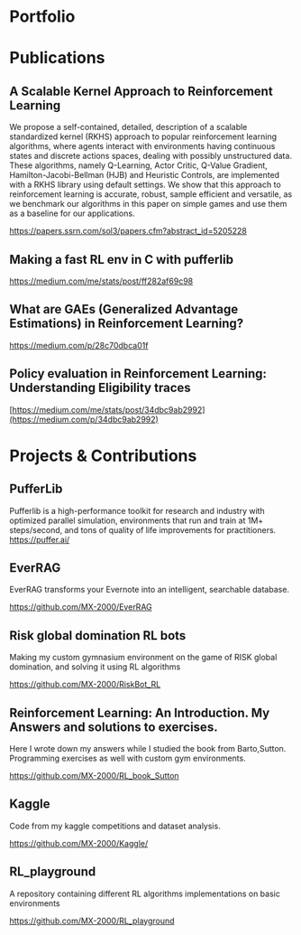 # Portfolio

# Publications

## A Scalable Kernel Approach to Reinforcement Learning
We propose a self-contained, detailed, description of a scalable standardized kernel (RKHS) approach to popular reinforcement learning algorithms, where agents interact with environments having continuous states and discrete actions spaces, dealing with possibly unstructured data. These algorithms, namely Q-Learning, Actor Critic, Q-Value Gradient, Hamilton-Jacobi-Bellman (HJB) and Heuristic Controls, are implemented with a RKHS library using default settings. We show that this approach to reinforcement learning is accurate, robust, sample efficient and versatile, as we benchmark our algorithms in this paper on simple games and use them as a baseline for our applications.

https://papers.ssrn.com/sol3/papers.cfm?abstract_id=5205228

## Making a fast RL env in C with pufferlib
https://medium.com/me/stats/post/ff282af69c98

## What are GAEs (Generalized Advantage Estimations) in Reinforcement Learning?
https://medium.com/p/28c70dbca01f

## Policy evaluation in Reinforcement Learning: Understanding Eligibility traces
[https://medium.com/me/stats/post/34dbc9ab2992](https://medium.com/p/34dbc9ab2992)

# Projects & Contributions

## PufferLib
Pufferlib is a high-performance toolkit for research and industry with optimized parallel simulation, environments that run and train at 1M+ steps/second, and tons of quality of life improvements for practitioners.
https://puffer.ai/

## EverRAG
EverRAG transforms your Evernote into an intelligent, searchable database.

https://github.com/MX-2000/EverRAG

## Risk global domination RL bots
Making my custom gymnasium environment on the game of RISK global domination, and solving it using RL algorithms

https://github.com/MX-2000/RiskBot_RL

## Reinforcement Learning: An Introduction. My Answers and solutions to exercises. 
Here I wrote down my answers while I studied the book from Barto,Sutton. Programming exercises as well with custom gym environments. 

https://github.com/MX-2000/RL_book_Sutton

## Kaggle
Code from my kaggle competitions and dataset analysis. 

https://github.com/MX-2000/Kaggle/

## RL_playground
A repository containing different RL algorithms implementations on basic environments

https://github.com/MX-2000/RL_playground
